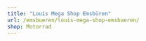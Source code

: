 ```yaml
---
title: "Louis Mega Shop Emsbüren"
url: /emsbueren/louis-mega-shop-emsbueren/
shop: Motorrad
---
```

